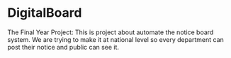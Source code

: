 # DigitalBoard
The Final Year Project: This is project about automate the notice board system. We are trying to make it at national level so every department can post their notice and public can see it.
